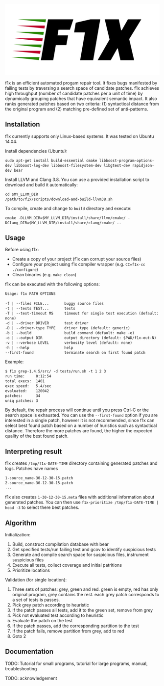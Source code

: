 ![workflow](doc/logo.png)

f1x is an efficient automated progam repair tool. It fixes bugs manifested by failing tests by traversing a search space of candidate patches. f1x achieves high throughput (number of candidate patches per a unit of time) by dynamically grouping patches that have equivalent semantic impact. It also ranks generated patches based on two criteria: (1) syntactical distance from the original program and (2) matching pre-defined set of anti-patterns.

## Installation ##

f1x currently supports only Linux-based systems. It was tested on Ubuntu 14.04.

Install dependencies (Ubuntu):

    sudo apt-get install build-essential cmake libboost-program-options-dev libboost-log-dev libboost-filesystem-dev libgtest-dev rapidjson-dev bear
    
Install LLVM and Clang 3.8. You can use a provided installation script to download and build it automatically:

    cd $MY_LLVM_DIR
    /path/to/f1x/scripts/download-and-build-llvm38.sh
    
To compile, create and change to `build` directory and execute:

    cmake -DLLVM_DIR=$MY_LLVM_DIR/install/share/llvm/cmake/ -DClang_DIR=$MY_LLVM_DIR/install/share/clang/cmake/ ..
    
## Usage ##
    
Before using f1x:

- Create a copy of your project (f1x can corrupt your source files)
- Configure your project using f1x compiler wrapper (e.g. `CC=f1x-cc ./configure`)
- Clean binaries (e.g. `make clean`)

f1x can be executed with the following options:

    Usage: f1x PATH OPTIONS
    
    -f | --files FILE...       buggy source files
    -t | --tests TEST...       tests
    -T | --test-timeout MS     timeout for single test execution (default: none)
    -d | --driver DRIVER       test driver
    -D | --driver-type TYPE    driver type (default: generic)
    -b | --build               build command (default: make -e)
    -o | --output DIR          output directory (default: $PWD/f1x-out-N)
    -v | --verbose LEVEL       verbosity level (default: none)
    -h | --help                help
    --first-found              terminate search on first found patch

Example:

    $ f1x grep-1.4.5/src/ -d tests/run.sh -t 1 2 3
    run time:     0:12:54
    total execs:  1401
    exec speed:   5.4/sec
    evaluated:    120042
    patches:      34
    uniq patches: 3
    
By default, the repair process will continue until you press Ctrl-C or the search space is exhausted. You can use the `--first-found` option if you are interested in a single patch, however it is not recommended, since f1x can select best found patch based on a number of huristics such as syntactical distance. Therefore the more patches are found, the higher the expected quality of the best found patch.

## Interpreting result ##
                            
f1x creates `/tmp/f1x-DATE-TIME` directory containing generated patches and logs. Patches have names

    1-source_name-30-12-30-15.patch
    2-source_name-30-12-30-15.patch
    ...
    
f1x also creates `1-30-12-30-15.meta` files with additional information about generated patches. You can then use `f1x-prioritize /tmp/f1x-DATE-TIME | head -3` to select there best patches.

## Algorithm ##

Initialization:

1. Build, construct compilation database with bear
2. Get specified tests/run failing test and gcov to identify suspicious tests
3. Generate and compile search space for suspicious files, instrument suspicious files
4. Execute all tests, collect coverage and initial patritions
5. Prioritize locations

Validation (for single location):

1. Three sets of patches: grey, green and red. green is empty, red has only original program, grey contains the rest. each grey patch corresponds to a set of tests is passes.
2. Pick grey patch according to heuristic
3. If the patch passes all tests, add it to the green set, remove from grey
4. Pick not evaluated test according to heuristic
5. Evaluate the patch on the test
6. If the patch passes, add the corresponding partition to the test
7. If the patch fails, remove partition from grey, add to red
8. Goto 2

## Documentation ##

TODO: Tutorial for small programs, tutorial for large programs, manual, troubleshooting

TODO: acknowledgement
